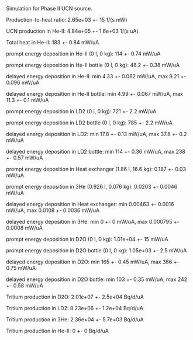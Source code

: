Simulation for Phase II UCN source.

Production-to-heat ratio:
2.65e+03 +- 15 1/(s mW)

UCN production in He-II:
4.84e+05 +- 1.6e+03 1/(s uA)

Total heat in He-II:
183 +- 0.84 mW/uA

prompt energy deposition in He-II (0 l, 0 kg):
114 +- 0.74 mW/uA

prompt energy deposition in He-II bottle (0 l, 0 kg):
48.2 +- 0.38 mW/uA

delayed energy deposition in He-II:
min 4.33 +- 0.062 mW/uA, max 9.21 +- 0.096 mW/uA

delayed energy deposition in He-II bottle:
min 4.99 +- 0.067 mW/uA, max 11.3 +- 0.1 mW/uA

prompt energy deposition in LD2 (0 l, 0 kg):
721 +- 2.2 mW/uA

prompt energy deposition in LD2 bottle (0 l, 0 kg):
785 +- 2.2 mW/uA

delayed energy deposition in LD2:
min 17.8 +- 0.13 mW/uA, max 37.8 +- 0.2 mW/uA

delayed energy deposition in LD2 bottle:
min 114 +- 0.36 mW/uA, max 238 +- 0.57 mW/uA

prompt energy deposition in Heat exchanger (1.86 l, 16.6 kg):
0.187 +- 0.03 mW/uA

prompt energy deposition in 3He (0.926 l, 0.076 kg):
0.0203 +- 0.0046 mW/uA

delayed energy deposition in Heat exchanger:
min 0.00463 +- 0.0016 mW/uA, max 0.0108 +- 0.0036 mW/uA

delayed energy deposition in 3He:
min 0 +- 0 mW/uA, max 0.000795 +- 0.0008 mW/uA

prompt energy deposition in D2O (0 l, 0 kg):
1.01e+04 +- 15 mW/uA

prompt energy deposition in D2O bottle (0 l, 0 kg):
1.05e+03 +- 2.5 mW/uA

delayed energy deposition in D2O:
min 165 +- 0.45 mW/uA, max 366 +- 0.75 mW/uA

delayed energy deposition in D2O bottle:
min 103 +- 0.35 mW/uA, max 242 +- 0.58 mW/uA

Tritium production in D2O:
2.01e+07 +- 2.5e+04 Bq/d/uA

Tritium production in LD2:
8.23e+06 +- 1.2e+04 Bq/d/uA

Tritium production in 3He:
2.36e+04 +- 5.7e+03 Bq/d/uA

Tritium production in He-II:
0 +- 0 Bq/d/uA

